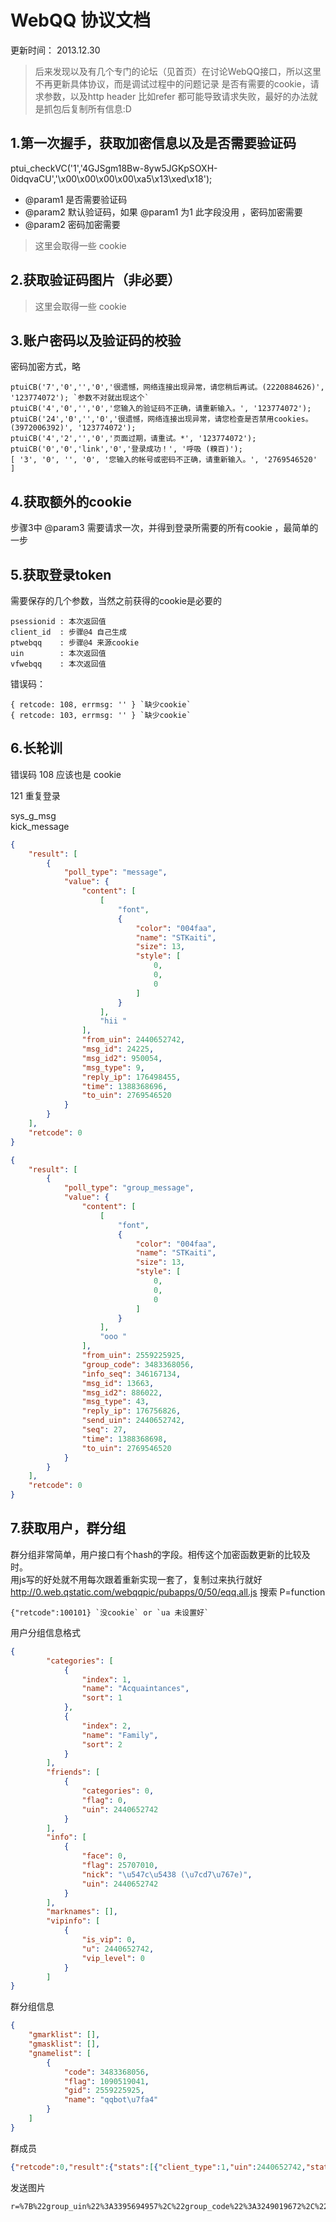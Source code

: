 WebQQ 协议文档
===============
更新时间： 2013.12.30
> 后来发现以及有几个专门的论坛（见首页）在讨论WebQQ接口，所以这里不再更新具体协议，而是调试过程中的问题记录
> 是否有需要的cookie，请求参数，以及http header 比如refer 都可能导致请求失败，最好的办法就是抓包后复制所有信息:D

1.第一次握手，获取加密信息以及是否需要验证码
-----
ptui_checkVC('1','4GJSgm18Bw-8yw5JGKpSOXH-0idqvaCU','\x00\x00\x00\x00\xa5\x13\xed\x18');
* @param1 是否需要验证码
* @param2 默认验证码，如果 @param1 为1 此字段没用 ，密码加密需要
* @param2 密码加密需要

> 这里会取得一些 cookie


2.获取验证码图片（非必要）
-----
> 这里会取得一些 cookie



3.账户密码以及验证码的校验
-----
密码加密方式，略

	ptuiCB('7','0','','0','很遗憾，网络连接出现异常，请您稍后再试。(2220884626)', '123774072'); `参数不对就出现这个`
	ptuiCB('4','0','','0','您输入的验证码不正确，请重新输入。', '123774072');	
	ptuiCB('24','0','','0','很遗憾，网络连接出现异常，请您检查是否禁用cookies。(3972006392)', '123774072'); 
	ptuiCB('4','2','','0','页面过期，请重试。*', '123774072');
	ptuiCB('0','0','link','0','登录成功！', '呼吸 (糗百)');
	[ '3', '0', '', '0', '您输入的帐号或密码不正确，请重新输入。', '2769546520' ]


4.获取额外的cookie
-------
步骤3中 @param3 需要请求一次，并得到登录所需要的所有cookie ，最简单的一步


5.获取登录token
-----        
需要保存的几个参数，当然之前获得的cookie是必要的     
                       
	psessionid : 本次返回值 
	client_id  : 步骤@4 自己生成
	ptwebqq    : 步骤@4 来源cookie
	uin        : 本次返回值
	vfwebqq    : 本次返回值

错误码：  

	{ retcode: 108, errmsg: '' } `缺少cookie`
	{ retcode: 103, errmsg: '' } `缺少cookie`


6.长轮训
-----
错误码 108 应该也是 cookie

121 重复登录

sys_g_msg  
kick_message

``` json
{
    "result": [
        {
            "poll_type": "message",
            "value": {
                "content": [
                    [
                        "font",
                        {
                            "color": "004faa",
                            "name": "STKaiti",
                            "size": 13,
                            "style": [
                                0,
                                0,
                                0
                            ]
                        }
                    ],
                    "hii "
                ],
                "from_uin": 2440652742,
                "msg_id": 24225,
                "msg_id2": 950054,
                "msg_type": 9,
                "reply_ip": 176498455,
                "time": 1388368696,
                "to_uin": 2769546520
            }
        }
    ],
    "retcode": 0
}

{
    "result": [
        {
            "poll_type": "group_message",
            "value": {
                "content": [
                    [
                        "font",
                        {
                            "color": "004faa",
                            "name": "STKaiti",
                            "size": 13,
                            "style": [
                                0,
                                0,
                                0
                            ]
                        }
                    ],
                    "ooo "
                ],
                "from_uin": 2559225925,
                "group_code": 3483368056,
                "info_seq": 346167134,
                "msg_id": 13663,
                "msg_id2": 886022,
                "msg_type": 43,
                "reply_ip": 176756826,
                "send_uin": 2440652742,
                "seq": 27,
                "time": 1388368698,
                "to_uin": 2769546520
            }
        }
    ],
    "retcode": 0
}
```


7.获取用户，群分组
-----
群分组非常简单，用户接口有个hash的字段。相传这个加密函数更新的比较及时。  
用js写的好处就不用每次跟着重新实现一套了，复制过来执行就好  
http://0.web.qstatic.com/webqqpic/pubapps/0/50/eqq.all.js  搜索 P=function

	{"retcode":100101} `没cookie` or `ua 未设置好`



用户分组信息格式
``` json
{
        "categories": [
            {
                "index": 1,
                "name": "Acquaintances",
                "sort": 1
            },
            {
                "index": 2,
                "name": "Family",
                "sort": 2
            }
        ],
        "friends": [
            {
                "categories": 0,
                "flag": 0,
                "uin": 2440652742
            }
        ],
        "info": [
            {
                "face": 0,
                "flag": 25707010,
                "nick": "\u547c\u5438 (\u7cd7\u767e)",
                "uin": 2440652742
            }
        ],
        "marknames": [],
        "vipinfo": [
            {
                "is_vip": 0,
                "u": 2440652742,
                "vip_level": 0
            }
        ]
}

```

群分组信息

``` json
{
    "gmarklist": [],
    "gmasklist": [],
    "gnamelist": [
        {
            "code": 3483368056,
            "flag": 1090519041,
            "gid": 2559225925,
            "name": "qqbot\u7fa4"
        }
    ]
}

```

群成员
``` json
{"retcode":0,"result":{"stats":[{"client_type":1,"uin":2440652742,"stat":10},{"client_type":41,"uin":2769546520,"stat":10}],"minfo":[{"nick":"呼吸 (糗百)","province":"上海","gender":"male","uin":2440652742,"country":"中国","city":"浦东新区"},{"nick":"robot","province":"上海","gender":"female","uin":2899268194,"country":"中国","city":"杨浦"},{"nick":"qqbot","province":"广东","gender":"male","uin":2769546520,"country":"中国","city":"深圳"},{"nick":"robot ops","province":"上海","gender":"male","uin":2041084648,"country":"中国","city":"黄浦"}],"ginfo":{"face":0,"memo":"","class":10048,"fingermemo":"","code":3483368056,"createtime":1388307595,"flag":1090519041,"level":0,"name":"qqbot群","gid":2559225925,"owner":2769546520,"members":[{"muin":2440652742,"mflag":21},{"muin":2899268194,"mflag":20},{"muin":2769546520,"mflag":20},{"muin":2041084648,"mflag":0}],"option":1},"vipinfo":[{"vip_level":0,"u":2440652742,"is_vip":0},{"vip_level":0,"u":2899268194,"is_vip":0},{"vip_level":0,"u":2769546520,"is_vip":0},{"vip_level":0,"u":2041084648,"is_vip":0}]}}
```

发送图片
```
r=%7B%22group_uin%22%3A3395694957%2C%22group_code%22%3A3249019672%2C%22key%22%3A%22m357cqr9m3Q6cSDT%22%2C%22sig%22%3A%22e6c60ad563e63c60408cf2718b577a371957c00710909ad7a12178273420813cdacb1eef39b7ca5c4f3387bfa00405bf435db1799395d4e7%22%2C%22content%22%3A%22%5B%5B%5C%22cface%5C%22%2C%5C%22group%5C%22%2C%5C%228BD0E3BC10A7A9A71108B1B3DD84A657.jPg%5C%22%5D%2C%5C%22%5C%22%2C%5C%22%5C%22%2C%5B%5C%22font%5C%22%2C%7B%5C%22name%5C%22%3A%5C%22%E5%BE%AE%E8%BD%AF%E9%9B%85%E9%BB%91%5C%22%2C%5C%22size%5C%22%3A%5C%2210%5C%22%2C%5C%22style%5C%22%3A%5B0%2C0%2C0%5D%2C%5C%22color%5C%22%3A%5C%22666699%5C%22%7D%5D%5D%22%2C%22clientid%22%3A%2277663518%22%2C%22psessionid%22%3A%228368046764001d636f6e6e7365727665725f77656271714031302e3133332e34312e383400005985000002c9026e040095e6b7406d0000000a40537552326351766e386d00000028351a40ecc2ede93a493ecf52df6c3c246395c17a210846edca167d86ff9f2b00bd0736909d89f0e4%22%7D&clientid=77663518&psessionid=8368046764001d636f6e6e7365727665725f77656271714031302e3133332e34312e383400005985000002c9026e040095e6b7406d0000000a40537552326351766e386d00000028351a40ecc2ede93a493ecf52df6c3c246395c17a210846edca167d86ff9f2b00bd0736909d89f0e4
```

